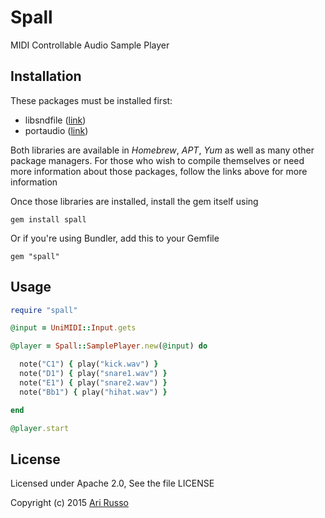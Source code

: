 # Spall

MIDI Controllable Audio Sample Player

## Installation

These packages must be installed first:

* libsndfile ([link](https://github.com/erikd/libsndfile))
* portaudio ([link](http://portaudio.com/docs/v19-doxydocs/pages.html))

Both libraries are available in *Homebrew*, *APT*, *Yum* as well as many other package managers. For those who wish to compile themselves or need more information about those packages, follow the links above for more information

Once those libraries are installed, install the gem itself using

    gem install spall

Or if you're using Bundler, add this to your Gemfile

    gem "spall"
    
## Usage

```ruby
require "spall"

@input = UniMIDI::Input.gets

@player = Spall::SamplePlayer.new(@input) do

  note("C1") { play("kick.wav") }
  note("D1") { play("snare1.wav") }
  note("E1") { play("snare2.wav") }
  note("Bb1") { play("hihat.wav") }

end

@player.start
```

## License

Licensed under Apache 2.0, See the file LICENSE

Copyright (c) 2015 [Ari Russo](http://arirusso.com)
